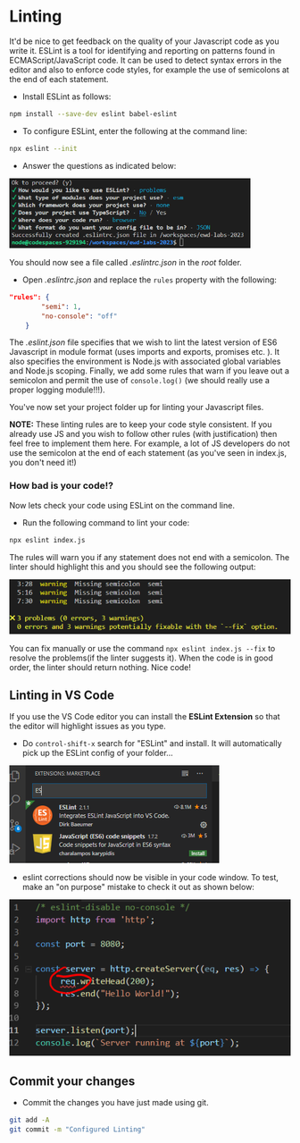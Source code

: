 # Linting
It'd be nice to get feedback on the quality of your Javascript code as you write it. ESLint is a tool for identifying and reporting on patterns found in ECMAScript/JavaScript code. It can be used to detect syntax errors in the editor and also to enforce code styles, for example the use of semicolons at the end of each statement.

- Install ESLint as follows:

~~~bash
npm install --save-dev eslint babel-eslint
~~~

- To configure ESLint, enter the following at the command line:

~~~bash
npx eslint --init
~~~

+ Answer the questions as indicated below:

<img src="./img/image-20230307193810105.png" alt="image-20230307193810105" style="zoom:67%;" />

You should now see a file called *.eslintrc.json* in the *root* folder.

- Open *.eslintrc.json* and replace the ``rules`` property with the following: 

~~~json
"rules": {
        "semi": 1,
        "no-console": "off"
    }
~~~

The *.eslint.json* file specifies that we wish to lint the latest version of ES6 Javascript in module format (uses imports and exports, promises etc. ). It also specifies the environment is Node.js with associated global variables and Node.js scoping. Finally, we add some rules that warn if you leave out a semicolon and permit the use of ``console.log()`` (we should really use a proper logging module!!!).

You've now set your project folder up for linting your Javascript files.

**NOTE:** These linting rules are to keep your code style consistent. If you already use JS and you wish to follow other rules (with justification) then feel free to implement them here. For example, a lot of JS developers do not use the semicolon at the end of each statement (as you've seen in index.js, you don't need it!)

### How bad is your code!?
Now lets check your code using ESLint on the command line.

- Run the following command to lint your code:

~~~bash
npx eslint index.js
~~~

The rules will warn you if any statement does not end with a semicolon. The linter should highlight this and you should see the following output:

![Node Hello World](./img/linter.png)

You can fix manually or use the command ``npx eslint index.js --fix`` to resolve the problems(if the linter suggests it).
When the code is in good order, the linter should return nothing. Nice code!

## Linting in VS Code

If you use the VS Code editor you can install the **ESLint Extension** so that the editor will highlight issues as you type. 

- Do ``control-shift-x`` search for "ESLint" and install. It will automatically pick up the ESLint config of your folder...

![ESLint Extension](./img/vscode.png)

- eslint corrections should now be visible in your code window. To test, make an "on purpose" mistake to check it out as shown below:

![ESLint in VS Code](./img/eslint2.png)

## Commit your changes

- Commit the changes you have just made using git.

~~~bash
git add -A
git commit -m "Configured Linting"
~~~
